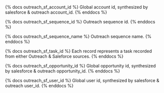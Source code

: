 {% docs outreach_sf_account_id %}
Global account id, synthesized by salesforce & outreach account_id.
{% enddocs %}

{% docs outreach_sf_sequence_id %}
Outreach sequence id.
{% enddocs %}

{% docs outreach_sf_sequence_name %}
Outreach sequence name.
{% enddocs %}

{% docs outreach_sf_task_id %}
Each record represents a task recorded from either Outreach & Saleforce sources.
{% enddocs %}

{% docs outreach_sf_opportunity_id %}
Global opportunity id, synthesized by salesforce & outreach opportunity_id.
{% enddocs %}

{% docs outreach_sf_user_id %}
Global user id, synthesized by salesforce & outreach user_id.
{% enddocs %}

